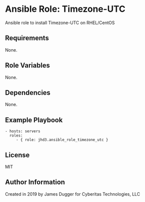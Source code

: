 Ansible Role: Timezone-UTC
=========

Ansible role to install Timezone-UTC on RHEL/CentOS

Requirements
------------

None.

Role Variables
--------------

None.

Dependencies
------------

None.

Example Playbook
----------------

    - hosts: servers
      roles:
         - { role: jhd3.ansible_role_timezone_utc }

License
-------

MIT

Author Information
------------------

Created in 2019 by James Dugger for Cyberitas Technologies, LLC
